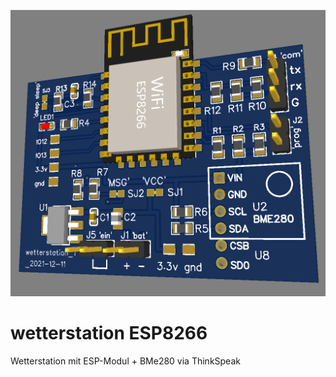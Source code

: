 ![bild](https://github.com/dk2jk/wetterstation-ESP8266/blob/10bf882b18571eb1a1af8e401fba97aa707c1193/doc/Bildschirmfoto.png)
# wetterstation ESP8266

 Wetterstation mit ESP-Modul + BMe280 via ThinkSpeak
